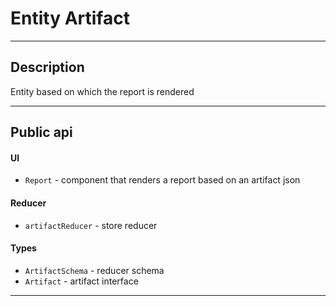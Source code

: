 # Entity Artifact

---

## Description

Entity based on which the report is rendered

---

## Public api

#### UI

- `Report` - component that renders a report based on an artifact json

#### Reducer
 
- `artifactReducer` - store reducer

#### Types

- `ArtifactSchema` - reducer schema
- `Artifact` - artifact interface

---
